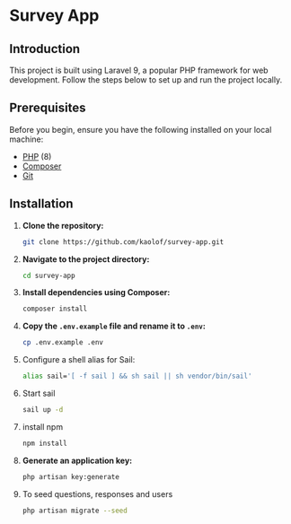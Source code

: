 # Survey App

## Introduction

This project is built using Laravel 9, a popular PHP framework for web development. Follow the steps below to set up and run the project locally.

## Prerequisites

Before you begin, ensure you have the following installed on your local machine:

- [PHP](https://www.php.net/) (8)
- [Composer](https://getcomposer.org/)
- [Git](https://git-scm.com/)

## Installation

1. **Clone the repository:**

    ```bash
    git clone https://github.com/kaolof/survey-app.git
    ```

2. **Navigate to the project directory:**

    ```bash
    cd survey-app
    ```

3. **Install dependencies using Composer:**

    ```bash
    composer install
    ```

4. **Copy the `.env.example` file and rename it to `.env`:**

    ```bash
    cp .env.example .env
    ```

5. Configure a shell alias for Sail:
    ```bash
    alias sail='[ -f sail ] && sh sail || sh vendor/bin/sail'
    ```
6. Start sail
    ```bash
    sail up -d
    ```
7. install npm
    ```bash
    npm install
    ```
8. **Generate an application key:**

    ```bash
    php artisan key:generate
    ```
9. To seed questions, responses and users

    ```bash
    php artisan migrate --seed
    ```